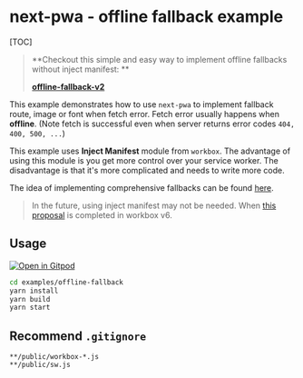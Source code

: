 

# next-pwa - offline fallback example

[TOC]

> **Checkout this simple and easy way to implement offline fallbacks without inject manifest: **
>
> **[offline-fallback-v2](https://github.com/shadowwalker/next-pwa/tree/master/examples/offline-fallback-v2)**

This example demonstrates how to use `next-pwa` to implement fallback route, image or font when fetch error. Fetch error usually happens when **offline**. (Note fetch is successful even when server returns error codes `404, 400, 500, ...`)

This example uses **Inject Manifest** module from `workbox`. The advantage of using this module is you get more control over your service worker. The disadvantage is that it's more complicated and needs to write more code.

The idea of implementing comprehensive fallbacks can be found [here](https://developers.google.com/web/tools/workbox/guides/advanced-recipes#comprehensive_fallbacks).

> In the future, using inject manifest may not be needed. When [this proposal](https://github.com/GoogleChrome/workbox/issues/2569) is completed in workbox v6.

## Usage

[![Open in Gitpod](https://img.shields.io/badge/Open%20In-Gitpod.io-%231966D2?style=for-the-badge&logo=gitpod)](https://gitpod.io/#https://github.com/shadowwalker/next-pwa/)

``` bash
cd examples/offline-fallback
yarn install
yarn build
yarn start
```

## Recommend `.gitignore`

```
**/public/workbox-*.js
**/public/sw.js
```



